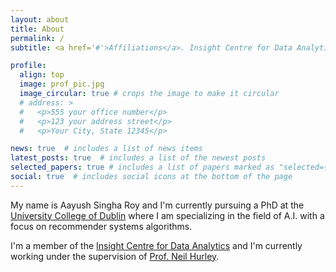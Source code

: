 ```yaml
---
layout: about
title: About
permalink: /
subtitle: <a href='#'>Affiliations</a>. Insight Centre for Data Analytics. University College of Dublin (UCD).

profile:
  align: top
  image: prof_pic.jpg
  image_circular: true # crops the image to make it circular
  # address: >
  #   <p>555 your office number</p>
  #   <p>123 your address street</p>
  #   <p>Your City, State 12345</p>

news: true  # includes a list of news items
latest_posts: true  # includes a list of the newest posts
selected_papers: true # includes a list of papers marked as "selected={true}"
social: true  # includes social icons at the bottom of the page
---
```



My name is Aayush Singha Roy and I'm currently pursuing a PhD at the [University College of Dublin](https://www.ucd.ie/) where I am specializing in the field of A.I. with a focus on recommender systems algorithms.

I'm a member of the [Insight Centre for Data Analytics](https://www.insight-centre.org/) and I'm currently working under the supervision of  [Prof. Neil Hurley](https://scholar.google.com/citations?user=Xy75cgsW65QC&hl=en&oi=ao). 

 <!-- I believe the right **mindset** is key to achieving success in any aspect of life. I embrace challenges and difficulties as opportunities to learn and grow, and in my free time, I indulge in my hobbies and interests such as running and playing guitar while constantly seeking ways to improve myself.

 With a strong work ethic and a growth mindset, I am determined to make a meaningful impact in the field of artificial intelligence. Whether it's through my academic or my personal pursuits. 

 **I am always striving to be the best version of myself.** -->